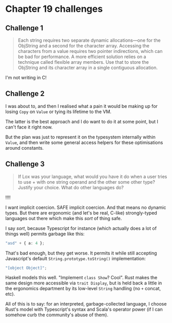 # Chapter 19 challenges

## Challenge 1

> Each string requires two separate dynamic allocations—one for the ObjString and a second for the character array. Accessing the characters from a value requires two pointer indirections, which can be bad for performance. A more efficient solution relies on a technique called flexible array members. Use that to store the ObjString and its character array in a single contiguous allocation.

I'm not writing in C!

## Challenge 2

I was about to, and then I realised what a pain it would be making up for losing `Copy` on `Value` or tying its lifetime to the VM.

The latter is the best approach and I do want to do it at some point, but I can't face it right now.

But the plan was just to represent it on the typesystem internally within `Value`, and then write some general access helpers for these optimisations around constants.

## Challenge 3

> If Lox was your language, what would you have it do when a user tries to use + with one string operand and the other some other type? Justify your choice. What do other languages do?

!!!!

I want implicit coercion. SAFE implicit coercion. And that means no dynamic types. But there are ergonomic (and let's be real, C-like) strongly-typed languages out there which make this _sort_ of thing safe.

I say _sort_, because Typescript for instance (which actually does a lot of things well) permits garbage like this:

```typescript
"asd" + { a: 4 };
```

That's bad enough, but they get worse. It permits it while still accepting Javascript's default `String.prototype.toString()` implementation:

```typescript
"[object Object]";
```

Haskell models this well. "Implement `class Show`? Cool". Rust makes the same design more accessible via `trait Display`, but is held back a little in the ergonomics department by its low-level `String` handling (no `+` concat, etc).

All of this is to say: for an interpreted, garbage-collected language, I choose Rust's model with Typescript's syntax and Scala's operator power (if I can somehow curb the community's abuse of them).
